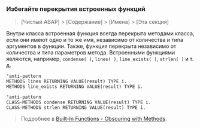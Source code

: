 ### Избегайте перекрытия встроенных функций

> [Чистый ABAP] > [Содержание] > [Имена] > [Эта секция]

Внутри класса встроенная функция всегда перекрыта методами класса, если они имеют одно и то же имя, 
независимо от количества и типа аргументов в функции. 
Также, функция перекрыта независимо от количества и типа параметров метода. 
Встроенными функциями являются, например, `condense( )`, `lines( )`, `line_exists( )`, `strlen( )` и т. д.

```ABAP
"anti-pattern
METHODS lines RETURNING VALUE(result) TYPE i.    
METHODS line_exists RETURNING VALUE(result) TYPE i.  
```

```ABAP
"anti-pattern 
CLASS-METHODS condense RETURNING VALUE(result) TYPE i.   
CLASS-METHODS strlen RETURNING VALUE(result) TYPE i.  
```

> Подробнее в [Built-In Functions - Obscuring with Methods](https://help.sap.com/doc/abapdocu_752_index_htm/7.52/en-us/abenbuilt_in_functions_syntax.htm#@@ITOC@@ABENBUILT_IN_FUNCTIONS_SYNTAX_3?file=abenbuilt_in_functions_syntax.htm).
